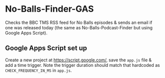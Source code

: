 # No-Balls-Finder-GAS
Checks the BBC TMS RSS feed for No Balls episodes & sends an email if one was released today (the same as No-Balls-Podcast-Finder but using Google Apps Script).

## Google Apps Script set up
Create a new project at https://script.google.com/, save the `app.js` file & add a time trigger. Note the trigger duration should match that hardcoded as `CHECK_FREQUENCY_IN_MS` in `app.js`.

